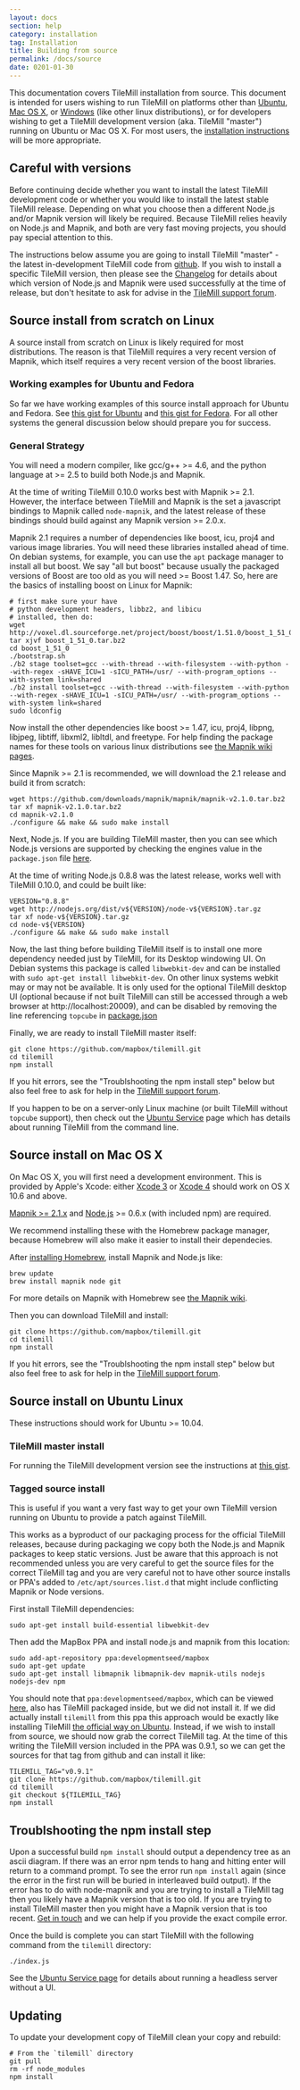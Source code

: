 ```yaml
---
layout: docs
section: help
category: installation
tag: Installation
title: Building from source
permalink: /docs/source
date: 0201-01-30
---
```


This documentation covers TileMill installation from source. This document is intended for users wishing to run TileMill on platforms other than [Ubuntu](/tilemill/docs/linux-install), [Mac OS X](/tilemill/docs/mac-install), or [Windows](/tilemill/docs/win-install) (like other linux distributions), or for developers wishing to get a TileMill development version (aka. TileMill "master") running on Ubuntu or Mac OS X. For most users, the [installation instructions]({{site.baseurl}}/docs/install) will be more appropriate.

## Careful with versions

Before continuing decide whether you want to install the latest TileMill development code or whether you would like to install the latest stable TileMill release. Depending on what you choose then a different Node.js and/or Mapnik version will likely be required. Because TileMill relies heavily on Node.js and Mapnik, and both are very fast moving projects, you should pay special attention to this.

The instructions below assume you are going to install TileMill "master" - the latest in-development TileMill code from [github](https://github.com/mapbox/tilemill/). If you wish to install a specific TileMill version, then please see the [Changelog](/tilemill/changelog) for details about which version of Node.js and Mapnik were used successfully at the time of release, but don't hesitate to ask for advise in the [TileMill support forum](support.mapbox.com/discussions/tilemill/).


## Source install from scratch on Linux

A source install from scratch on Linux is likely required for most distributions. The reason is that TileMill requires a very recent version of Mapnik, which itself requires a very recent version of the boost libraries.

### Working examples for Ubuntu and Fedora

So far we have working examples of this source install approach for Ubuntu and Fedora. See [this gist for Ubuntu](https://gist.github.com/2164897) and [this gist for Fedora](https://gist.github.com/3427021). For all other systems the general discussion below should prepare you for success.


### General Strategy

You will need a modern compiler, like gcc/g++ >= 4.6, and the python language at >= 2.5 to build both Node.js and Mapnik.

At the time of writing TileMill 0.10.0 works best with Mapnik >= 2.1. However, the interface between TileMill and Mapnik is the set a javascript bindings to Mapnik called `node-mapnik`, and the latest release of these bindings should build against any Mapnik version >= 2.0.x.

Mapnik 2.1 requires a number of dependencies like boost, icu, proj4 and various image libraries. You will need these libraries installed ahead of time. On debian systems, for example, you can use the `apt` package manager to install all but boost. We say "all but boost" because usually the packaged versions of Boost are too old as you will need >= Boost 1.47. So, here are the basics of installing boost on Linux for Mapnik:

    # first make sure your have
    # python development headers, libbz2, and libicu
    # installed, then do:
    wget http://voxel.dl.sourceforge.net/project/boost/boost/1.51.0/boost_1_51_0.tar.bz2
    tar xjvf boost_1_51_0.tar.bz2
    cd boost_1_51_0
    ./bootstrap.sh
    ./b2 stage toolset=gcc --with-thread --with-filesystem --with-python --with-regex -sHAVE_ICU=1 -sICU_PATH=/usr/ --with-program_options --with-system link=shared
    ./b2 install toolset=gcc --with-thread --with-filesystem --with-python --with-regex -sHAVE_ICU=1 -sICU_PATH=/usr/ --with-program_options --with-system link=shared
    sudo ldconfig

Now install the other dependencies like boost >= 1.47, icu, proj4, libpng, libjpeg, libtiff, libxml2, libltdl, and freetype. For help finding the package names for these tools on various linux distributions see [the Mapnik wiki pages](https://github.com/mapnik/mapnik/wiki/LinuxInstallation).

Since Mapnik >= 2.1 is recommended, we will download the 2.1 release and build it from scratch:

    wget https://github.com/downloads/mapnik/mapnik/mapnik-v2.1.0.tar.bz2
    tar xf mapnik-v2.1.0.tar.bz2
    cd mapnik-v2.1.0
    ./configure && make && sudo make install

Next, Node.js. If you are building TileMill master, then you can see which Node.js versions are supported by checking the engines value in the `package.json` file [here](https://github.com/mapbox/tilemill/blob/master/package.json).

At the time of writing Node.js 0.8.8 was the latest release, works well with TileMill 0.10.0, and could be built like:

    VERSION="0.8.8"
    wget http://nodejs.org/dist/v${VERSION}/node-v${VERSION}.tar.gz
    tar xf node-v${VERSION}.tar.gz
    cd node-v${VERSION}
    ./configure && make && sudo make install


Now, the last thing before building TileMill itself is to install one more dependency needed just by TileMill, for its Desktop windowing UI. On Debian systems this package is called `libwebkit-dev` and can be installed with `sudo apt-get install libwebkit-dev`. On other linux systems webkit may or may not be available. It is only used for the optional TileMill desktop UI (optional because if not built TileMill can still be accessed through a web browser at http://localhost:20009), and can be disabled by removing the line referencing `topcube` in [package.json](https://github.com/mapbox/tilemill/blob/master/package.json)

Finally, we are ready to install TileMill master itself:

    git clone https://github.com/mapbox/tilemill.git
    cd tilemill
    npm install

If you hit errors, see the "Troublshooting the npm install step" below but also feel free to ask for help in the [TileMill support forum](support.mapbox.com/discussions/tilemill/).

If you happen to be on a server-only Linux machine (or built TileMill without `topcube` support), then check out the [Ubuntu Service](/tilemill/docs/guides/ubuntu-service/) page which has details about running TileMill from the command line.


## Source install on Mac OS X

On Mac OS X, you will first need a development environment. This is provided by Apple's Xcode: either [Xcode 3](https://connect.apple.com/cgi-bin/WebObjects/MemberSite.woa/wa/getSoftware?bundleID=20792) or [Xcode 4](http://itunes.apple.com/us/app/xcode/id448457090?mt=12) should work on OS X 10.6 and above.

[Mapnik >= 2.1.x](http://mapnik.org/download/) and [Node.js][node] >= 0.6.x (with included npm) are required.

We recommend installing these with the Homebrew package manager, because Homebrew will also make it easier to install their dependecies.

After [installing Homebrew](https://github.com/mxcl/homebrew/wiki/Installation), install Mapnik and Node.js like:

    brew update
    brew install mapnik node git

For more details on Mapnik with Homebrew see [the Mapnik wiki](https://github.com/mapnik/mapnik/wiki/MacInstallation_Homebrew).

Then you can download TileMill and install:

    git clone https://github.com/mapbox/tilemill.git
    cd tilemill
    npm install


If you hit errors, see the "Troublshooting the npm install step" below but also feel free to ask for help in the [TileMill support forum](support.mapbox.com/discussions/tilemill/).


## Source install on Ubuntu Linux

These instructions should work for Ubuntu >= 10.04.


### TileMill master install

For running the TileMill development version see the instructions at [this gist](https://gist.github.com/2164897).


### Tagged source install

This is useful if you want a very fast way to get your own TileMill version running on Ubuntu to provide a patch against TileMill.

This works as a byproduct of our packaging process for the official TileMill releases, because during packaging we copy both the Node.js and Mapnik packages to keep static versions. Just be aware that this approach is not recommended unless you are very careful to get the source files for the correct TileMill tag and you are very careful not to have other source installs or PPA's added to `/etc/apt/sources.list.d` that might include conflicting Mapnik or Node versions.

First install TileMill dependencies:

    sudo apt-get install build-essential libwebkit-dev

Then add the MapBox PPA and install node.js and mapnik from this location:

    sudo add-apt-repository ppa:developmentseed/mapbox
    sudo apt-get update
    sudo apt-get install libmapnik libmapnik-dev mapnik-utils nodejs nodejs-dev npm

You should note that `ppa:developmentseed/mapbox`, which can be viewed [here](https://launchpad.net/~developmentseed/+archive/mapbox/), also has TileMill packaged inside, but we did not install it. If we did actually install `tilemill` from this ppa this approach would be exactly like installing TileMill [the official way on Ubuntu](/tilemill/docs/linux-install). Instead, if we wish to install from source, we should now grab the correct TileMill tag. At the time of this writing the TileMill version included in the PPA was 0.9.1, so we can get the sources for that tag from github and can install it like:

    TILEMILL_TAG="v0.9.1"
    git clone https://github.com/mapbox/tilemill.git
    cd tilemill
    git checkout ${TILEMILL_TAG}
    npm install

## Troublshooting the npm install step

Upon a successful build `npm install` should output a dependency tree as an ascii diagram. If there was an error npm tends to hang and hitting enter will return to a command prompt. To see the error run `npm install` again (since the error in the first run will be buried in interleaved build output). If the error has to do with node-mapnik and you are trying to install a TileMill tag then you likely have a Mapnik version that is too old. If you are trying to install TileMill master then you might have a Mapnik version that is too recent. [Get in touch](support.mapbox.com/discussions/tilemill/) and we can help if you provide the exact compile error.

Once the build is complete you can start TileMill with the following command from the `tilemill` directory:

    ./index.js


See the [Ubuntu Service page]({{site.baseurl}}/docs/guides/ubuntu-service/) for details about running a headless server without a UI.

## Updating

To update your development copy of TileMill clean your copy and rebuild:

    # From the `tilemill` directory
    git pull
    rm -rf node_modules
    npm install

[mapnik]:http://www.mapnik.org
[xcode]:http://developer.apple.com/technologies/tools/xcode.html
[issues]:https://github.com/mapbox/tilemill/issues
[support]:http://support.mapbox.com/kb/tilemill/where-can-i-get-help-with-tilemill
[node]:https://github.com/joyent/node/wiki/Installation
[npm]:http://npmjs.org/
